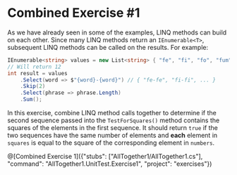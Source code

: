 [//]: # (GENERATED FILE -- DO NOT EDIT)
# Combined Exercise #1

As we have already seen in some of the examples, LINQ methods can build on each other. Since many LINQ methods return an `IEnumerable<T>`, subsequent LINQ methods can be called on the results. For example:

```csharp
IEnumerable<string> values = new List<string> { "fe", "fi", "fo", "fum" };
// Will return 12
int result = values
    .Select(word => $"{word}-{word}") // { "fe-fe", "fi-fi", ... }
    .Skip(2)
    .Select(phrase => phrase.Length)
    .Sum();
```

In this exercise, combine LINQ method calls together to determine if the second sequence passed into the `TestForSquares()` method contains the squares of the elements in the first sequence. It should return `true` if the two sequences have the same number of elements and **each** element in `squares` is equal to the square of the corresponding element in `numbers`.

@[Combined Exercise 1]({"stubs": ["AllTogether1/AllTogether1.cs"], "command": "AllTogether1.UnitTest.Exercise1", "project": "exercises"})
